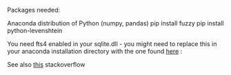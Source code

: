Packages needed:

Anaconda distribution of Python (numpy, pandas)
pip install fuzzy
pip install python-levenshtein

You need fts4 enabled in your sqlite.dll - you might need to replace
this in your anaconda installation directory with the one found [here](http://www.sqlite.org/download.html) :

See also [this](http://stackoverflow.com/questions/3823659/how-to-setup-fts3-fts4-with-python2-7-on-windows) stackoverflow